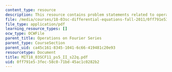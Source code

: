 ```yaml
---
content_type: resource
description: This resource contains problem statements related to operations.
file: /media/courses/18-03sc-differential-equations-fall-2011/0ff791e53fec58c071bd45ac1c0282b2_MIT18_03SCF11_ps5_II_s22q.pdf
file_type: application/pdf
learning_resource_types: []
ocw_type: OCWFile
parent_title: Operations on Fourier Series
parent_type: CourseSection
parent_uid: ca45c161-8345-1041-6c66-419481c20e93
resourcetype: Document
title: MIT18_03SCF11_ps5_II_s22q.pdf
uid: 0ff791e5-3fec-58c0-71bd-45ac1c0282b2
---
```

